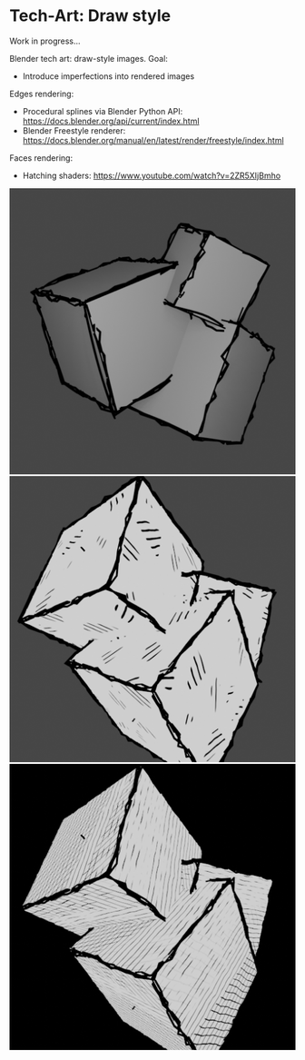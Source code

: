 # Tech-Art: Draw style

Work in progress...

Blender tech art: draw-style images. Goal:
* Introduce imperfections into rendered images

Edges rendering:
* Procedural splines via Blender Python API: https://docs.blender.org/api/current/index.html
* Blender Freestyle renderer: https://docs.blender.org/manual/en/latest/render/freestyle/index.html

Faces rendering:
* Hatching shaders: https://www.youtube.com/watch?v=2ZR5XIjBmho

![](example.png)
![](example2.png)
![](example3.png)
